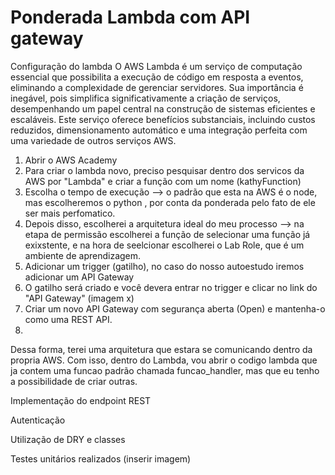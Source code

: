 # Ponderada Lambda com API gateway

Configuração do lambda
O AWS Lambda é um serviço de computação essencial que possibilita a execução de código em resposta a eventos, eliminando a complexidade de gerenciar servidores. Sua importância é inegável, pois simplifica significativamente a criação de serviços, desempenhando um papel central na construção de sistemas eficientes e escaláveis. Este serviço oferece benefícios substanciais, incluindo custos reduzidos, dimensionamento automático e uma integração perfeita com uma variedade de outros serviços AWS.

1. Abrir o AWS Academy
2. Para criar o lambda novo, preciso pesquisar dentro dos servicos da AWS por "Lambda" e criar a função com um nome (kathyFunction)
3. Escolha o tempo de execução --> o padrão que esta na AWS é o node, mas escolheremos o python , por conta da ponderada pelo fato de ele ser mais perfomatico.
4. Depois disso, escolherei a arquitetura ideal do meu processo --> na etapa de permissão escolherei a função de selecionar uma função já exixstente, e na hora de seelcionar escolherei o Lab Role, que é um ambiente de aprendizagem.
5. Adicionar um trigger (gatilho), no caso do nosso autoestudo iremos adicionar um API Gateway
6. O gatilho será criado e você devera entrar no trigger e clicar no link do "API Gateway" (imagem x) 
7. Criar um novo API Gateway com segurança aberta (Open) e mantenha-o como uma REST API.
8. 

Dessa forma, terei uma arquitetura que estara se comunicando dentro da propria AWS. Com isso, dentro do Lambda, vou abrir o codigo lambda que ja contem uma funcao padrão chamada funcao_handler, mas que eu tenho a possibilidade de criar outras. 

 
Implementação do endpoint REST 


Autenticação 

Utilização de DRY e classes

Testes unitários realizados 
(inserir imagem) 
